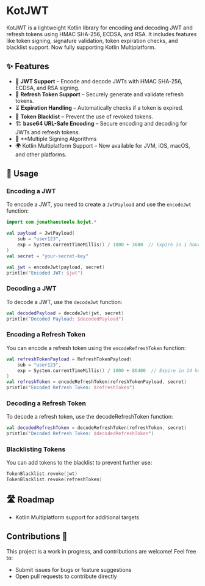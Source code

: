 # KotJWT

KotJWT is a lightweight Kotlin library for encoding and decoding JWT and refresh tokens using HMAC SHA-256, ECDSA, and RSA. It includes features like token signing, signature validation, token expiration checks, and blacklist support. Now fully supporting Kotlin Multiplatform.
## ✨ Features

- 🔐 **JWT Support** – Encode and decode JWTs with HMAC SHA-256, ECDSA, and RSA signing.
- 🔄 **Refresh Token Support** – Securely generate and validate refresh tokens.
- ⏳ **Expiration Handling** – Automatically checks if a token is expired.
- 🚫 **Token Blacklist** – Prevent the use of revoked tokens.
- 🏗 **base64 URL-Safe Encoding** – Secure encoding and decoding for JWTs and refresh tokens.
- 🔑 **Multiple Signing Algorithms
- 🌍 Kotlin Multiplatform Support – Now available for JVM, iOS, macOS, and other platforms.

## 🚀 Usage

### Encoding a JWT

To encode a JWT, you need to create a `JwtPayload` and use the `encodeJwt` function:

```kotlin
import com.jonathansteele.kojwt.*

val payload = JwtPayload(
    sub = "user123",
    exp = System.currentTimeMillis() / 1000 + 3600  // Expire in 1 hour
)
val secret = "your-secret-key"

val jwt = encodeJwt(payload, secret)
println("Encoded JWT: $jwt")
```

### Decoding a JWT

To decode a JWT, use the `decodeJwt` function:

```kotlin
val decodedPayload = decodeJwt(jwt, secret)
println("Decoded Payload: $decodedPayload")
```

### Encoding a Refresh Token

You can encode a refresh token using the `encodeRefreshToken` function:

```kotlin
val refreshTokenPayload = RefreshTokenPayload(
    sub = "user123",
    exp = System.currentTimeMillis() / 1000 + 86400  // Expire in 24 hours
)
val refreshToken = encodeRefreshToken(refreshTokenPayload, secret)
println("Encoded Refresh Token: $refreshToken")
```

### Decoding a Refresh Token

To decode a refresh token, use the decodeRefreshToken function:

```kotlin
val decodedRefreshToken = decodeRefreshToken(refreshToken, secret)
println("Decoded Refresh Token: $decodedRefreshToken")
```

### Blacklisting Tokens

You can add tokens to the blacklist to prevent further use:

```kotlin
TokenBlacklist.revoke(jwt)
TokenBlacklist.revoke(refreshToken)
```

## 🛣 Roadmap

- Kotlin Multiplatform support for additional targets

## Contributions 🤝

This project is a work in progress, and contributions are welcome! Feel free to:

- Submit issues for bugs or feature suggestions
- Open pull requests to contribute directly
